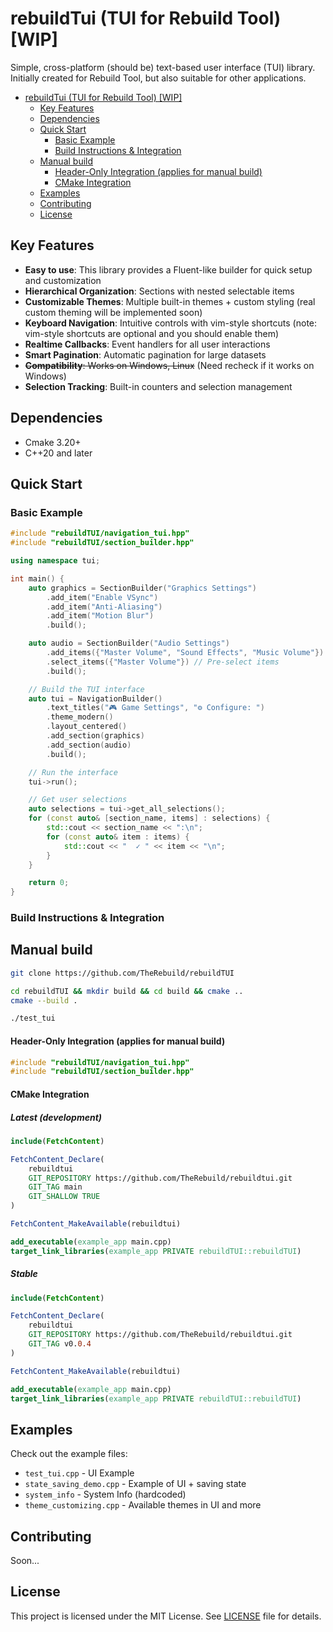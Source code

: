 # rebuildTui (TUI for Rebuild Tool) [WIP]

Simple, cross-platform (should be) text-based user interface (TUI) library. Initially created for Rebuild Tool, but also suitable for other applications.

- [rebuildTui (TUI for Rebuild Tool) \[WIP\]](#rebuildtui-tui-for-rebuild-tool-wip)
  - [Key Features](#key-features)
  - [Dependencies](#dependencies)
  - [Quick Start](#quick-start)
    - [Basic Example](#basic-example)
    - [Build Instructions \& Integration](#build-instructions--integration)
  - [Manual build](#manual-build)
      - [Header-Only Integration (applies for manual build)](#header-only-integration-applies-for-manual-build)
      - [CMake Integration](#cmake-integration)
  - [Examples](#examples)
  - [Contributing](#contributing)
  - [License](#license)


## Key Features

- **Easy to use**: This library provides a Fluent-like builder for quick setup and customization
- **Hierarchical Organization**: Sections with nested selectable items
- **Customizable Themes**: Multiple built-in themes + custom styling (real custom theming will be implemented soon)
- **Keyboard Navigation**: Intuitive controls with vim-style shortcuts (note: vim-style shortcuts are optional and you should enable them)
- **Realtime Callbacks**: Event handlers for all user interactions
- **Smart Pagination**: Automatic pagination for large datasets
- ~~**Compatibility**: Works on Windows, Linux~~ (Need recheck if it works on Windows)
- **Selection Tracking**: Built-in counters and selection management

## Dependencies

- Cmake 3.20+
- С++20 and later

## Quick Start

### Basic Example

```cpp
#include "rebuildTUI/navigation_tui.hpp"
#include "rebuildTUI/section_builder.hpp"

using namespace tui;

int main() {
    auto graphics = SectionBuilder("Graphics Settings")
        .add_item("Enable VSync")
        .add_item("Anti-Aliasing")
        .add_item("Motion Blur")
        .build();

    auto audio = SectionBuilder("Audio Settings")
        .add_items({"Master Volume", "Sound Effects", "Music Volume"})
        .select_items({"Master Volume"}) // Pre-select items
        .build();

    // Build the TUI interface
    auto tui = NavigationBuilder()
        .text_titles("🎮 Game Settings", "⚙️ Configure: ")
        .theme_modern()
        .layout_centered()
        .add_section(graphics)
        .add_section(audio)
        .build();

    // Run the interface
    tui->run();

    // Get user selections
    auto selections = tui->get_all_selections();
    for (const auto& [section_name, items] : selections) {
        std::cout << section_name << ":\n";
        for (const auto& item : items) {
            std::cout << "  ✓ " << item << "\n";
        }
    }

    return 0;
}
```

### Build Instructions & Integration

## Manual build
```bash
git clone https://github.com/TheRebuild/rebuildTUI

cd rebuildTUI && mkdir build && cd build && cmake ..
cmake --build .

./test_tui
```

#### Header-Only Integration (applies for manual build)

```cpp
#include "rebuildTUI/navigation_tui.hpp"
#include "rebuildTUI/section_builder.hpp"
```

#### CMake Integration

##### Latest (development)
```cmake
include(FetchContent)

FetchContent_Declare(
    rebuildtui
    GIT_REPOSITORY https://github.com/TheRebuild/rebuildtui.git
    GIT_TAG main
    GIT_SHALLOW TRUE
)

FetchContent_MakeAvailable(rebuildtui)

add_executable(example_app main.cpp)
target_link_libraries(example_app PRIVATE rebuildTUI::rebuildTUI)
```

##### Stable
```cmake
include(FetchContent)

FetchContent_Declare(
    rebuildtui
    GIT_REPOSITORY https://github.com/TheRebuild/rebuildtui.git
    GIT_TAG v0.0.4
)

FetchContent_MakeAvailable(rebuildtui)

add_executable(example_app main.cpp)
target_link_libraries(example_app PRIVATE rebuildTUI::rebuildTUI)
```


## Examples

Check out the example files:

- `test_tui.cpp` - UI Example
- `state_saving_demo.cpp` - Example of UI + saving state
- `system_info` - System Info (hardcoded)
- `theme_customizing.cpp` - Available themes in UI and more

## Contributing

Soon...

## License

This project is licensed under the MIT License. See [LICENSE](LICENSE) file for details.